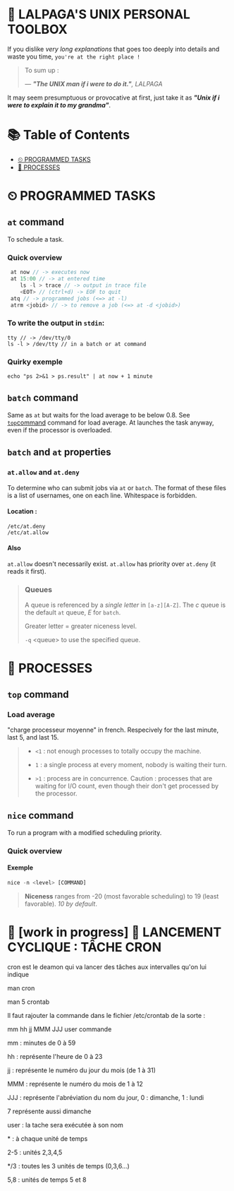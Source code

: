 # 🐧 LALPAGA'S UNIX PERSONAL TOOLBOX

If you dislike *very long explanations* that goes too deeply into details and waste you time, `you're at the right place !`

> To sum up :
>
> &mdash; _**"The UNIX man if i were to do it."**, LALPAGA_

It may seem presumptuous or provocative at first, just take it as _**"Unix if i were to explain it to my grandma"**_.

# 📚 Table of Contents

- [⏲ PROGRAMMED TASKS](#-programmed-tasks)
- [👾 PROCESSES](#-processes)

# ⏲ PROGRAMMED TASKS

## `at` command

To schedule a task.

### Quick overview

```java
 at now // -> executes now
 at 15:00 // -> at entered time
	ls -l > trace // -> output in trace file
	<EOT> // (ctrl+d) -> EOF to quit 
 atq // -> programmed jobs (<=> at -l)
 atrm <jobid> // -> to remove a job (<=> at -d <jobid>)
```

### To write the output in `stdin`:

```
tty // -> /dev/tty/0
ls -l > /dev/tty // in a batch or at command
```

### Quirky exemple

```
echo "ps 2>&1 > ps.result" | at now + 1 minute
```

## `batch` command

Same as `at` but waits for the load average to be below 0.8. See [`top`command](#top-command) command for load average.
At launches the task anyway, even if the processor is overloaded.

## `batch` and `at` properties

### `at.allow` and `at.deny` 

To determine who can submit jobs via `at` or `batch`.
The format of these files is a list of usernames, one on each line. Whitespace is forbidden. 

#### Location :

```
/etc/at.deny
/etc/at.allow
```
#### Also

`at.allow` doesn't necessarily exist.
`at.allow` has priority over `at.deny` (it reads it first).

> ### Queues
>
> A queue is referenced by a _single letter_ in `[a-z][A-Z]`. The _c_ queue is the default `at` queue, _E_ for `batch`.
>
> Greater letter = greater niceness level.
>
> `-q` \<queue\> to use the specified queue.

# 👾 PROCESSES

## `top` command 

### Load average 

"charge processeur moyenne" in french. Respecively for the last minute, last 5, and last 15. 
> - `<1` : not enough processes to totally occupy the machine.
>
> - `1` : a single process at every moment, nobody is waiting their turn.
>
> - `>1` : process are in concurrence.  Caution : processes that are waiting for I/O count, even though their don't get processed by the processor.

## `nice` command

To run a program with a modified scheduling priority.

### Quick overview

#### Exemple

```js
nice -n <level> [COMMAND]
```

> **Niceness** ranges from -20 (most favorable scheduling) to 19 (least favorable). _10 by default_.



# 👷‍ [work in progress] 👷‍ LANCEMENT CYCLIQUE : TÂCHE CRON

cron est le deamon qui va lancer des tâches aux intervalles qu'on lui indique

man cron

man 5 crontab


Il faut rajouter la commande dans le fichier /etc/crontab de la sorte : 

mm hh jj MMM JJJ user commande

mm : minutes de 0 à 59

hh : représente l'heure de 0 à 23

jj : représente le numéro du jour du mois (de 1 à 31)

MMM : représente le numéro du mois de 1 à 12

JJJ : représente l'abréviation du nom du jour, 0 : dimanche, 1 : lundi

7 représente aussi dimanche

user : la tache sera exécutée à son nom

\* : à chaque unité de temps

2-5 : unités 2,3,4,5

*/3 : toutes les 3 unités de temps (0,3,6...)

5,8 : unités de temps 5 et 8
